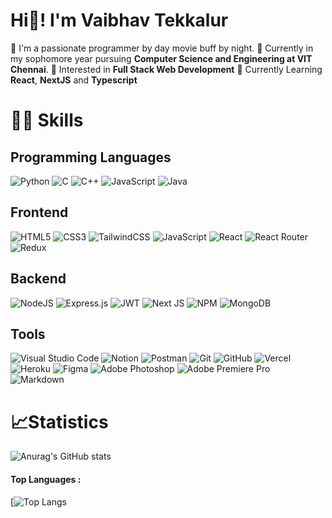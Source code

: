 # Hi👋! I'm **Vaibhav Tekkalur**

🚀 I'm a passionate programmer by day movie buff by night.
🚀 Currently in my sophomore year pursuing **Computer Science and Engineering at VIT Chennai**.
🚀 Interested in **Full Stack Web Development**
🚀 Currently Learning **React**, **NextJS** and **Typescript**

# 🤹‍♂️ Skills
## Programming Languages
![Python](https://img.shields.io/badge/python-3670A0?style=for-the-badge&logo=python&logoColor=ffdd54)    ![C](https://img.shields.io/badge/c-%2300599C.svg?style=for-the-badge&logo=c&logoColor=white)    ![C++](https://img.shields.io/badge/c++-%2300599C.svg?style=for-the-badge&logo=c%2B%2B&logoColor=white)    ![JavaScript](https://img.shields.io/badge/javascript-%23323330.svg?style=for-the-badge&logo=javascript&logoColor=%23F7DF1E)    ![Java](https://img.shields.io/badge/java-%23ED8B00.svg?style=for-the-badge&logo=java&logoColor=white)
## Frontend
![HTML5](https://img.shields.io/badge/html5-%23E34F26.svg?style=for-the-badge&logo=html5&logoColor=white)    ![CSS3](https://img.shields.io/badge/css3-%231572B6.svg?style=for-the-badge&logo=css3&logoColor=white)    ![TailwindCSS](https://img.shields.io/badge/tailwindcss-%2338B2AC.svg?style=for-the-badge&logo=tailwind-css&logoColor=white)    ![JavaScript](https://img.shields.io/badge/javascript-%23323330.svg?style=for-the-badge&logo=javascript&logoColor=%23F7DF1E)    ![React](https://img.shields.io/badge/react-%2320232a.svg?style=for-the-badge&logo=react&logoColor=%2361DAFB)    ![React Router](https://img.shields.io/badge/React_Router-CA4245?style=for-the-badge&logo=react-router&logoColor=white)    ![Redux](https://img.shields.io/badge/redux-%23593d88.svg?style=for-the-badge&logo=redux&logoColor=white)        
## Backend
![NodeJS](https://img.shields.io/badge/node.js-6DA55F?style=for-the-badge&logo=node.js&logoColor=white)    ![Express.js](https://img.shields.io/badge/express.js-%23404d59.svg?style=for-the-badge&logo=express&logoColor=%2361DAFB)   ![JWT](https://img.shields.io/badge/JWT-black?style=for-the-badge&logo=JSON%20web%20tokens)    ![Next JS](https://img.shields.io/badge/Next-black?style=for-the-badge&logo=next.js&logoColor=white)    ![NPM](https://img.shields.io/badge/NPM-%23000000.svg?style=for-the-badge&logo=npm&logoColor=white)    ![MongoDB](https://img.shields.io/badge/MongoDB-%234ea94b.svg?style=for-the-badge&logo=mongodb&logoColor=white)
## Tools
![Visual Studio Code](https://img.shields.io/badge/Visual%20Studio%20Code-0078d7.svg?style=for-the-badge&logo=visual-studio-code&logoColor=white)    ![Notion](https://img.shields.io/badge/Notion-%23000000.svg?style=for-the-badge&logo=notion&logoColor=white)    ![Postman](https://img.shields.io/badge/Postman-FF6C37?style=for-the-badge&logo=postman&logoColor=white)    ![Git](https://img.shields.io/badge/git-%23F05033.svg?style=for-the-badge&logo=git&logoColor=white)    ![GitHub](https://img.shields.io/badge/github-%23121011.svg?style=for-the-badge&logo=github&logoColor=white)    ![Vercel](https://img.shields.io/badge/vercel-%23000000.svg?style=for-the-badge&logo=vercel&logoColor=white)   ![Heroku](https://img.shields.io/badge/heroku-%23430098.svg?style=for-the-badge&logo=heroku&logoColor=white)   ![Figma](https://img.shields.io/badge/figma-%23F24E1E.svg?style=for-the-badge&logo=figma&logoColor=white)     ![Adobe Photoshop](https://img.shields.io/badge/adobe%20photoshop-%2331A8FF.svg?style=for-the-badge&logo=adobe%20photoshop&logoColor=white)    ![Adobe Premiere Pro](https://img.shields.io/badge/Adobe%20Premiere%20Pro-9999FF.svg?style=for-the-badge&logo=Adobe%20Premiere%20Pro&logoColor=white)    ![Markdown](https://img.shields.io/badge/markdown-%23000000.svg?style=for-the-badge&logo=markdown&logoColor=white)    
# 📈Statistics

![Anurag's GitHub stats](https://github-readme-stats.vercel.app/api?username=vaibhavTekk&show_icons=true&theme=dracula)
#### Top Languages :
[![Top Langs](https://github-readme-stats.vercel.app/api/top-langs/?username=vaibhavTekk&layout=compact&theme=dracula)


